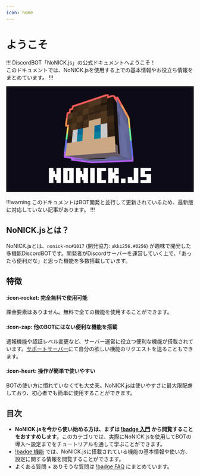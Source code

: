 ```yaml
---
icon: home
---
```


# ようこそ
!!!
DiscordBOT「NoNICK.js」の公式ドキュメントへようこそ！<br>
このドキュメントでは、NoNICK.jsを使用する上での基本情報やお役立ち情報をまとめています。
!!!

![](/static/banner.png)

!!!warning
このドキュメントはBOT開発と並行して更新されているため、最新版に対応していない記事があります。
!!!

## NoNICK.jsとは？
NoNICK.jsとは、`nonick-mc#1017` (開発協力: `akki256.#0256`) が趣味で開発した多機能DiscordBOTです。開発者がDiscordサーバーを運営していく上で、「あったら便利だな」と思った機能を多数搭載しています。

## 特徴
#### :icon-rocket: 完全無料で使用可能
課金要素はありません。無料で全ての機能を使用することができます。
#### :icon-zap: 他のBOTにはない便利な機能を搭載
通報機能や認証レベル変更など、サーバー運営に役立つ便利な機能が搭載されています。[サポートサーバー](https://discord.gg/fVcjCNn733)にて自分の欲しい機能のリクエストを送ることもできます。
#### :icon-heart: 操作が簡単で使いやすい
BOTの使い方に慣れていなくても大丈夫。NoNICK.jsは使いやすさに最大限配慮しており、初心者でも簡単に使用することができます。

## 目次
* **NoNICK.jsを今から使い始める方は、まずは [!badge 入門](./introduction/words.md) から閲覧することをおすすめします**。このカテゴリでは、実際にNoNICK.jsを使用してBOTの導入～設定までをチュートリアルを通して学ぶことができます。
* [!badge 機能](./features/welcomeMessage.md) では、NoNICK.jsに搭載されている機能の基本情報や使い方、設定に関する情報を閲覧することができます。
* よくある質問 + ありそうな質問は [!badge FAQ](./faq.md) にまとめています。